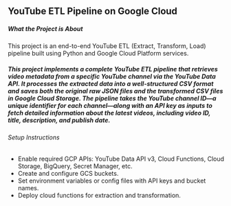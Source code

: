 ## YouTube ETL Pipeline on Google Cloud

##### What the Project is About

This project is an end-to-end YouTube ETL (Extract, Transform, Load) pipeline built using Python and Google Cloud Platform services.

#####  This project implements a complete YouTube ETL pipeline that retrieves video metadata from a specific YouTube channel via the YouTube Data API. It processes the extracted data into a well-structured CSV format and saves both the original raw JSON files and the transformed CSV files in Google Cloud Storage. The pipeline takes the YouTube channel ID—a unique identifier for each channel—along with an API key as inputs to fetch detailed information about the latest videos, including video ID, title, description, and publish date.


###### Setup Instructions

- Enable required GCP APIs: YouTube Data API v3, Cloud Functions, Cloud Storage, BigQuery, Secret Manager, etc.
- Create and configure GCS buckets.
- Set environment variables or config files with API keys and bucket names.
- Deploy cloud functions for extraction and transformation.
